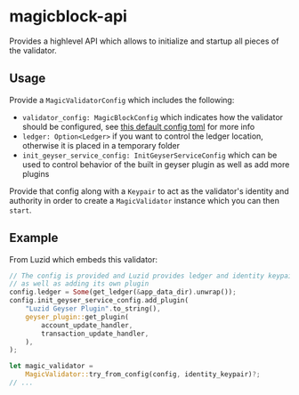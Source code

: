 # magicblock-api

Provides a highlevel API which allows to initialize and startup all pieces of the validator.

## Usage

Provide a `MagicValidatorConfig` which includes the following:

- `validator_config: MagicBlockConfig` which indicates how the validator should be configured,
see [this default config toml](../magicblock-config/tests/fixtures/02_defaults.toml) for more
info
- `ledger: Option<Ledger>` if you want to control the ledger location, otherwise it is placed
in a temporary folder
- `init_geyser_service_config: InitGeyserServiceConfig` which can be used to control behavior
of the built in geyser plugin as well as add more plugins

Provide that config along with a `Keypair` to act as the validator's identity and authority in
order to create a `MagicValidator` instance which you can then `start`.

## Example

From Luzid which embeds this validator:

```rust
// The config is provided and Luzid provides ledger and identity keypair
// as well as adding its own plugin
config.ledger = Some(get_ledger(&app_data_dir).unwrap());
config.init_geyser_service_config.add_plugin(
    "Luzid Geyser Plugin".to_string(),
    geyser_plugin::get_plugin(
        account_update_handler,
        transaction_update_handler,
    ),
);

let magic_validator =
    MagicValidator::try_from_config(config, identity_keypair)?;
// ...
```

